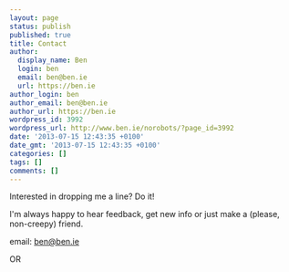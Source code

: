 ```yaml
---
layout: page
status: publish
published: true
title: Contact
author:
  display_name: Ben
  login: ben
  email: ben@ben.ie
  url: https://ben.ie
author_login: ben
author_email: ben@ben.ie
author_url: https://ben.ie
wordpress_id: 3992
wordpress_url: http://www.ben.ie/norobots/?page_id=3992
date: '2013-07-15 12:43:35 +0100'
date_gmt: '2013-07-15 12:43:35 +0100'
categories: []
tags: []
comments: []
---
```

<p>Interested in dropping me a line? Do it!</p>
<p>I'm always happy to hear feedback, get new info or just make a (please, non-creepy) friend.</p>
<p>email: <a href="mailto:ben@ben.ie" target="_blank">ben@ben.ie</a></p>
<p>OR</p>
<p>&nbsp;</p>
